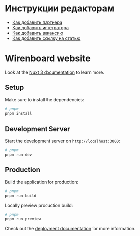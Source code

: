 # Инструкции редакторам

- [Как добавить партнера](./content/ru/_partners/software/.README.md)
- [Как добавить интегратора](./content/ru/_partners/integrator/.README.md)
- [Как добавить вакансию](./content/ru/jobs/.README.md)
- [Как добавить ссылку на статью](./content/ru/_articles/.README.md)

# Wirenboard website

Look at the [Nuxt 3 documentation](https://nuxt.com/docs/getting-started/introduction) to learn more.

## Setup

Make sure to install the dependencies:

```bash
# pnpm
pnpm install
```

## Development Server

Start the development server on `http://localhost:3000`:

```bash
# pnpm
pnpm run dev
```

## Production

Build the application for production:

```bash
# pnpm
pnpm run build
```

Locally preview production build:

```bash
# pnpm
pnpm run preview
```

Check out the [deployment documentation](https://nuxt.com/docs/getting-started/deployment) for more information.
